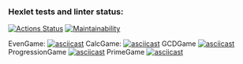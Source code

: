 ### Hexlet tests and linter status:
[![Actions Status](https://github.com/VitalikMetallik/java-project-61/workflows/hexlet-check/badge.svg)](https://github.com/VitalikMetallik/java-project-61/actions)
[![Maintainability](https://api.codeclimate.com/v1/badges/1a7fa62f14b4e8785f90/maintainability)](https://codeclimate.com/github/VitalikMetallik/java-project-61/maintainability)

EvenGame:
[![asciicast](https://asciinema.org/a/fQ2tmvss6JSsMxligosOPRFtY.svg)](https://asciinema.org/a/fQ2tmvss6JSsMxligosOPRFtY)
CalcGame:
[![asciicast](https://asciinema.org/a/6ZWcpNvYwSPp7hGXvckKZdLf3.svg)](https://asciinema.org/a/6ZWcpNvYwSPp7hGXvckKZdLf3)
GCDGame
[![asciicast](https://asciinema.org/a/Do6mxXkVyNvC91IrtlqtfLq0z.svg)](https://asciinema.org/a/Do6mxXkVyNvC91IrtlqtfLq0z)
ProgressionGame
[![asciicast](https://asciinema.org/a/igAyeaQd4SBOTgWE4D0s6kBLf.svg)](https://asciinema.org/a/igAyeaQd4SBOTgWE4D0s6kBLf)
PrimeGame
[![asciicast](https://asciinema.org/a/nzVJ9DoIyfHTDsJbKUvWu5UJQ.svg)](https://asciinema.org/a/nzVJ9DoIyfHTDsJbKUvWu5UJQ)
